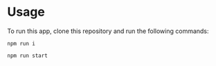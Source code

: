 # Usage

To run this app, clone this repository and run the following commands:

`npm run i`

`npm run start`

